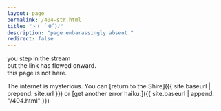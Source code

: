 ```yaml
---
layout: page
permalink: /404-str.html
title: "ヽ( ｀0´)ﾉ"
description: "page embarassingly absent."
redirect: false
---
```


you step in the stream\
but the link has flowed onward.\
this page is not here.


The internet is mysterious. You can [return to the Shire]({{ site.baseurl | prepend: site.url }}) or [get another error haiku.]({{ site.baseurl | append: "/404.html" }})
